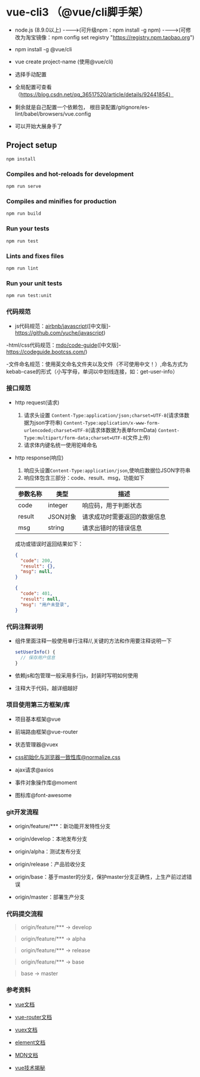 # vue-cli3 （@vue/cli脚手架）

- node.js (8.9.0以上) ---->(可升级npm：npm install -g npm)  ---->(可修改为淘宝镜像：npm config set registry "https://registry.npm.taobao.org")

- npm install -g @vue/cli

- vue create project-name (使用@vue/cli)

- 选择手动配置

- 全局配置可查看 （https://blog.csdn.net/qq_36517520/article/details/92441854）

- 剩余就是自己配置一个依赖包， 根目录配置/gitignore/es-lint/babel/browsers/vue.config

- 可以开始大展身手了

## Project setup
```
npm install
```

### Compiles and hot-reloads for development
```
npm run serve
```

### Compiles and minifies for production
```
npm run build
```

### Run your tests
```
npm run test
```

### Lints and fixes files
```
npm run lint
```

### Run your unit tests
```
npm run test:unit
```

### 代码规范

- js代码规范：[airbnb/javascript](https://github.com/airbnb/javascript)([中文版]-https://github.com/yuche/javascript)

-html/css代码规范：[mdo/code-guide](https://codeguide.co/)([中文版]-https://codeguide.bootcss.com/)

-文件命名规范：使用英文命名文件夹以及文件（不可使用中文！）,命名方式为kebab-case的形式（小写字母，单词以中划线连接，如：get-user-info）

### 接口规范

- http request(请求)

  1. 请求头设置
    `Content-Type:application/json;charset=UTF-8`(请求体数据为json字符串)
    `Content-Type:application/x-www-form-urlencoded;charset=UTF-8`(请求体数据为表单formData)
    `Content-Type:multipart/form-data;charset=UTF-8`(文件上传)
  2. 请求体内键名统一使用驼峰命名

- http response(响应)

  1. 响应头设置`Content-Type:application/json`,使响应数据位JSON字符串
  2. 响应体包含三部分：code、result、msg，功能如下

    |参数名称|类型|描述|
    |---|---|---|
    |code|integer|响应码，用于判断状态|
    |result|JSON对象|请求成功时需要返回的数据信息|
    |msg|string|请求出错时的错误信息|

    成功或错误时返回结果如下：

    ```json
    {
      "code": 200,
      "result": {},
      "msg": null,
    }
    ```

    ```json
    {
      "code": 401,
      "result": null,
      "msg": "用户未登录",
    }
    ```


### 代码注释说明

- 组件里面注释一般使用单行注释//,关键的方法和作用要注释说明一下

  ```js
  setUserInfo() {
    // 保存用户信息
  }
  ```

- 依赖js和包管理一般采用多行js，封装时写明如何使用

- 注释大于代码，越详细越好


### 项目使用第三方框架/库

- 项目基本框架@vue

- 前端路由框架@vue-router

- 状态管理器@vuex

- css初始化与浏览器一致性库@normalize.css

- ajax请求@axios

- 事件对象操作库@moment

- 图标库@font-awesome


### git开发流程

- origin/feature/***：新功能开发特性分支

- origin/develop：本地发布分支

- origin/alpha：测试发布分支

- origin/release：产品验收分支

- origin/base：基于master的分支，保护master分支正确性，上生产前过滤错误

- origin/master：部署生产分支


### 代码提交流程

>  origin/feature/***  ->  develop

>  origin/feature/***  ->  alpha

>  origin/feature/***  ->  release

>  origin/feature/***  ->  base

> base -> master


### 参考资料

- [vue文档](https://vuejs.org/)

- [vue-router文档](https://router.vuejs.org/)

- [vuex文档](https://vuex.vuejs.org/)

- [element文档](https://element.eleme.io/#/zh-CN)

- [MDN文档](https://developer.mozilla.org/zh-CN/)

- [vue技术揭秘](https://ustbhuangyi.github.io/vue-analysis/)
